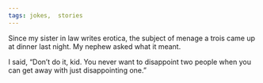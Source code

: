 ```yaml
---
tags: jokes,  stories
---
```


Since my sister in law writes erotica, the subject of menage a trois came up at dinner last night. My nephew asked what it meant. 

I said, “Don’t do it, kid. You never want to disappoint two people when you can get away with just disappointing one.”